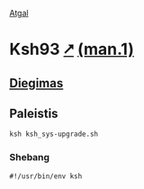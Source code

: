 [Atgal](./readme.md)

# Ksh93 [&#x2B67;](http://www.kornshell.com/) [(man.1)](https://linux.die.net/man/1/ksh93)

## [Diegimas](../install/ksh_readme.md)

## Paleistis

```bash
ksh ksh_sys-upgrade.sh
```

### Shebang

```shebang
#!/usr/bin/env ksh
```
